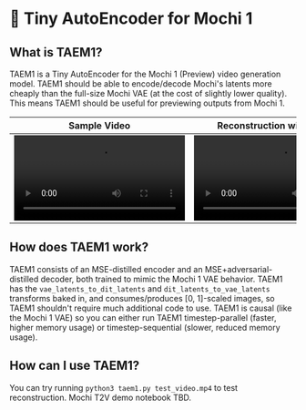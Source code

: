 # 🍡 Tiny AutoEncoder for Mochi 1

## What is TAEM1?

TAEM1 is a Tiny AutoEncoder for the Mochi 1 (Preview) video generation model.
TAEM1 should be able to encode/decode Mochi's latents more cheaply than the full-size Mochi VAE (at the cost of slightly lower quality).
This means TAEM1 should be useful for previewing outputs from Mochi 1.

| Sample Video | Reconstruction with TAEM1 |
| ------------ | ------------------------- |
| <video src="https://github.com/user-attachments/assets/97560b3b-ea32-4ba8-9ca6-4c6be66b6976"/> | <video src="https://github.com/user-attachments/assets/003aa013-b795-4c80-8a13-a1dd1f1b0b8b"/> |

## How does TAEM1 work?

TAEM1 consists of an MSE-distilled encoder and an MSE+adversarial-distilled decoder, both trained to mimic the Mochi 1 VAE behavior.
TAEM1 has the `vae_latents_to_dit_latents` and `dit_latents_to_vae_latents` transforms baked in, and consumes/produces [0, 1]-scaled images, so TAEM1 shouldn't require much additional code to use.
TAEM1 is causal (like the Mochi 1 VAE) so you can either run TAEM1 timestep-parallel (faster, higher memory usage) or timestep-sequential (slower, reduced memory usage).

## How can I use TAEM1?

You can try running `python3 taem1.py test_video.mp4` to test reconstruction. Mochi T2V demo notebook TBD.
